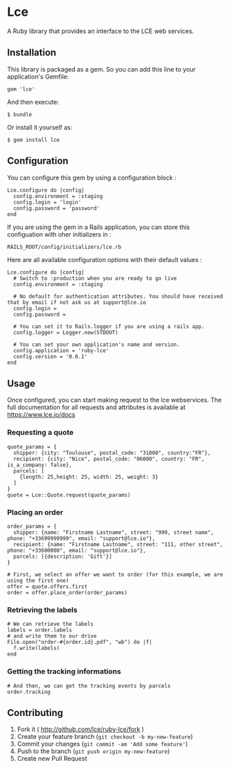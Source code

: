# Lce

A Ruby library that provides an interface to the LCE web services.

## Installation

This library is packaged as a gem. So you can add this line to your application's Gemfile:

    gem 'lce'

And then execute:

    $ bundle

Or install it yourself as:

    $ gem install lce
    
## Configuration

You can configure this gem by using a configuration block :

    Lce.configure do |config|
      config.environment = :staging
      config.login = 'login'
      config.password = 'password'
    end

If you are using the gem in a Rails application, you can store this configuation with oher initializers in : 

    RAILS_ROOT/config/initializers/lce.rb
    
Here are all available configuration options with their default values : 

    Lce.configure do |config|
      # Switch to :production when you are ready to go live
      config.environment = :staging 

      # No default for authentication attributes. You should have received that by email if not ask us at support@lce.io
      config.login = 
      config.password =

      # You can set it to Rails.logger if you are using a rails app.
      config.logger = Logger.new(STDOUT)

      # You can set your own application's name and version.
      config.application = 'ruby-lce' 
      config.version = '0.0.1'
    end

## Usage

Once configured, you can start making request to the lce webservices. The full documentation for all requests and attributes is available at https://www.lce.io/docs

### Requesting a quote

    quote_params = {
      shipper: {city: "Toulouse", postal_code: "31000", country:"FR"},
      recipient: {city: "Nice", postal_code: "06000", country: "FR", is_a_company: false},
      parcels: [
        {length: 25,height: 25, width: 25, weight: 3}
      ]
    }
    quote = Lce::Quote.request(quote_params)

### Placing an order

    order_params = {
      shipper: {name: "Firstname Lastname", street: "999, street name", phone: "+33699999999", email: "support@lce.io"},
      recipient: {name: "Firstname Lastname", street: "111, other street", phone: "+33600000", email: "support@lce.io"},
      parcels: [{description: 'Gift'}]
    }
    
    # First, we select an offer we want to order (for this example, we are using the first one)
    offer = quote.offers.first
    order = offer.place_order(order_params)

### Retrieving the labels

    # We can retrieve the labels
    labels = order.labels
    # and write them to our drive
    File.open("order-#{order.id}.pdf", "wb") do |f|
      f.write(labels)
    end  

### Getting the tracking informations
    
    # And then, we can get the tracking events by parcels
    order.tracking

## Contributing

1. Fork it ( http://github.com/lce/ruby-lce/fork )
2. Create your feature branch (`git checkout -b my-new-feature`)
3. Commit your changes (`git commit -am 'Add some feature'`)
4. Push to the branch (`git push origin my-new-feature`)
5. Create new Pull Request
